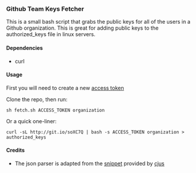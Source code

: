 ### Github Team Keys Fetcher
This is a small bash script that grabs the public keys for all of the users in a Github organization.  This is great for adding public keys to the authorized_keys file in linux servers.

#### Dependencies
* curl

#### Usage

First you will need to create a new [access token](https://github.com/settings/applications)

Clone the repo, then run:

`sh fetch.sh ACCESS_TOKEN organization`

Or a quick one-liner:

````
curl -sL http://git.io/soXC7Q | bash -s ACCESS_TOKEN organization > authorized_keys
````

#### Credits

* The json parser is adapted from the [snippet](https://gist.github.com/cjus/1047794) provided by [cjus](https://github.com/cjus)
